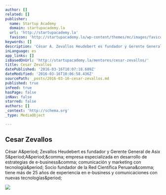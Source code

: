 ```yaml
---
author: []
related: []
publisher:
  name: Startup Academy
  domain: startupacademy.la
  url: 'http://startupacademy.la'
  favicon: 'http://startupacademy.la/wp-content/themes/mc/images/favicon.ico'
keywords: []
description: 'César A. Zevallos Heudebert es fundador y Gerente General de Asix S.A., empresa especializada en desarrollo de estrategias de e-business, comunicación y marketing con tecnología. Socio fundador de la Red Científica Peruana, tiene más de 25 años de experiencia en e-business y comunicaciones con nuevas tecnologías.'
inLanguage: es
app_links: []
isBasedOnUrl: 'http://startupacademy.la/mentores/cesar-zevallos/'
title: Cesar Zevallos
datePublished: '2016-03-16T10:07:18.609Z'
dateModified: '2016-03-16T10:06:58.436Z'
sourcePath: _posts/2016-03-16-cesar-zevallos.md
published: true
inFeed: true
hasPage: false
inNav: false
starred: false
authors: []
_context: 'http://schema.org'
_type: MediaObject

---
```

<article style=""><h1>Cesar Zevallos</h1><p>César A&amp;period; Zevallos Heudebert es fundador y Gerente General de Asix S&amp;period;A&amp;period;&amp;comma; empresa especializada en desarrollo de estrategias de e-business&amp;comma; comunicación y marketing con tecnología&amp;period; Socio fundador de la Red Científica Peruana&amp;comma; tiene más de 25 años de experiencia en e-business y comunicaciones con nuevas tecnologías&amp;period;</p><img src="http://startupacademy.la/mentors/cesar-zevallos.jpg" /></article>